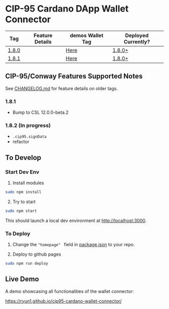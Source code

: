 # CIP-95 Cardano DApp Wallet Connector

| Tag | Feature Details | demos Wallet Tag | Deployed Currently? |
| --- | --------------- |----------------- | ------------------- |
| [1.8.0](https://github.com/Ryun1/cip95-cardano-wallet-connector/releases/tag/1.8.0) | | [Here](./CHANGELOG.md#180) | [1.8.0+](https://github.com/Ryun1/cip95-demos-wallet/tags) | [No](https://ryun1.github.io/cip95-cardano-wallet-connector/) |
| [1.8.1](https://github.com/Ryun1/cip95-cardano-wallet-connector/releases/tag/1.8.1) | | [Here](./CHANGELOG.md#180) | [1.8.0+](https://github.com/Ryun1/cip95-demos-wallet/tags) | [Yes](https://ryun1.github.io/cip95-cardano-wallet-connector/) |

## CIP-95/Conway Features Supported Notes

See [CHANGELOG.md](./CHANGELOG.md) for feature details on older tags.

### 1.8.1
- Bump to CSL 12.0.0-beta.2

### 1.8.2 (In progress)
- `.cip95.signData`
- refactor

## To Develop

### Start Dev Env

1. Install modules

```bash
sudo npm install
```

2. Try to start

```bash
sudo npm start
```

This should launch a local dev environment at [http://localhost:3000](http://localhost:3000).

### To Deploy

1. Change the `"homepage" ` field in [package.json](./package.json) to your repo.
   
2. Deploy to github pages
   
```bash
sudo npm run deploy
```

## Live Demo

A demo showcasing all functionalities of the wallet connector:

https://ryun1.github.io/cip95-cardano-wallet-connector/
